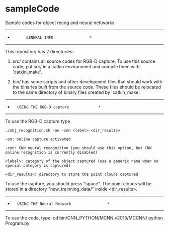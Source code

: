 # sampleCode
Sample codes for object recog and neural nettworks


*************************************************************
*			GENERAL INFO		 	    *
*************************************************************
This repository has 2 directories:

1) src/ contains all source codes for RGB-D capture. To use this source code, put src/ in a catkin environment and compile them with 'catkin_make'.

2) bin/ has some scripts and other development files that should work with the binaries built from the source code. These files should be relocated to the same directory of binary files created by 'catkin_make'.

*************************************************************
*		USING THE RGB-D capture		  	    *
*************************************************************

To use the RGB-D capture type

	./obj_recognition.sh -on -cnn <label> <dir_results>

	-on: online capture activated

	-cnn: CNN neural recognition (you should use this option, but CNN online recognition is currently disabled) 

	<label>: category of the object captured (use a generic name when no special category is captured)

	<dir_results>: directory to store the point clouds captured

To use the capture, you should press "space". The point clouds will be stored in a directory "new_trainning_data/" inside <dir_results>.

*************************************************************
*		USING THE Neural Network	            *
*************************************************************

To use the code, type:
	cd bin/CNN_PYTHON/MCNN.v2015/MCCNN/
	python Program.py




